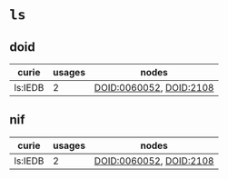 # `ls`

## doid

| curie   |   usages | nodes                                                                                                              |
|---------|----------|--------------------------------------------------------------------------------------------------------------------|
| ls:IEDB |        2 | [DOID:0060052](http://purl.obolibrary.org/obo/DOID_0060052), [DOID:2108](http://purl.obolibrary.org/obo/DOID_2108) |

## nif

| curie   |   usages | nodes                                                                                                              |
|---------|----------|--------------------------------------------------------------------------------------------------------------------|
| ls:IEDB |        2 | [DOID:0060052](http://purl.obolibrary.org/obo/DOID_0060052), [DOID:2108](http://purl.obolibrary.org/obo/DOID_2108) |

